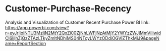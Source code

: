 # Customer-Purchase-Recency
Analysis and Visualization of Customer Recent Purchase
Power BI link: https://app.powerbi.com/view?r=eyJrIjoiNTU3MzljN2MtY2QxZi00ZjNhLWFjNzAtMjY2YWYzZWJjMmViIiwidCI6IjlhZjQzZTAzLTkyZmItNDhiMS04NTcyLWYzODdiOGVlZThkMiJ9&pageName=ReportSection
